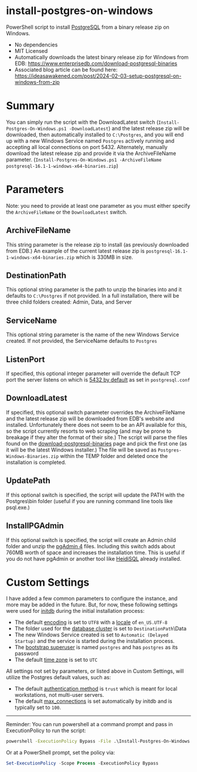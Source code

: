 # install-postgres-on-windows
PowerShell script to install [PostgreSQL](https://postgresql.org/) from a binary release zip on Windows.

- No dependencies
- MIT Licensed
- Automatically downloads the latest binary release zip for Windows from EDB: https://www.enterprisedb.com/download-postgresql-binaries
- Associated blog article can be found here: https://ideasawakened.com/post/2024-02-03-setup-postgresql-on-windows-from-zip

# Summary
You can simply run the script with the DownloadLatest switch (`Install-Postgres-On-Windows.ps1 -DownloadLatest`) and the latest release zip will be downloaded, then automatically installed to `C:\Postgres`, and you will end up with a new Windows Service named `Postgres` actively running and accepting all local connections on port 5432.  Alternately, manually download the latest release zip and provide it via the ArchiveFileName parameter. (`Install-Postgres-On-Windows.ps1 -ArchiveFileName postgresql-16.1-1-windows-x64-binaries.zip`)


# Parameters

Note: you need to provide at least one parameter as you must either specify the `ArchiveFileName` or the `DownloadLatest` switch.

## ArchiveFileName
This string parameter is the release zip to install (as previously downloaded from EDB.)  An example of the current latest release zip is `postgresql-16.1-1-windows-x64-binaries.zip` which is 330MB in size.

## DestinationPath
This optional string parameter is the path to unzip the binaries into and it defaults to `C:\Postgres` if not provided. In a full installation, there will be three child folders created: Admin, Data, and Server

## ServiceName
This optional string parameter is the name of the new Windows Service created.  If not provided, the ServiceName defaults to `Postgres`


## ListenPort
If specified, this optional integer parameter will override the default TCP port the server listens on which is [5432 by default](https://www.postgresql.org/docs/current/runtime-config-connection.html) as set in `postgresql.conf`

## DownloadLatest
If specified, this optional switch parameter overrides the ArchiveFileName and the latest release zip will be downloaded from EDB's website and installed.  Unfortunately there does not seem to be an API available for this, so the script currently resorts to web scraping (and may be prone to breakage if they alter the format of their site.)  The script will parse the files found on the [download-postgresql-binaries](https://www.enterprisedb.com/download-postgresql-binaries) page and pick the first one (as it will be the latest Windows installer.)  The file will be saved as `Postgres-Windows-Binaries.zip` within the TEMP folder and deleted once the installation is completed.

## UpdatePath
If this optional switch is specified, the script will update the PATH with the Postgres\bin folder (useful if you are running command line tools like psql.exe.)

## InstallPGAdmin
If this optional switch is specified, the script will create an Admin child folder and unzip the [pgAdmin 4](https://www.pgadmin.org/download/pgadmin-4-windows/) files.  Including this switch adds about 760MB worth of space and increases the installation time.  This is useful if you do not have pgAdmin or another tool like [HeidiSQL](https://www.heidisql.com/) already installed.

# Custom Settings

I have added a few common parameters to configure the instance, and more may be added in the future.  But, for now, these following settings were used for [initdb](https://www.postgresql.org/docs/current/app-initdb.html) during the initial installation process:

- The default [encoding](https://www.postgresql.org/docs/current/multibyte.html#MULTIBYTE-CHARSET-SUPPORTED) is set to `UTF8` with a [locale](https://www.postgresql.org/docs/current/locale.html) of `en_US.UTF-8`
- The folder used for the [database cluster](https://www.postgresql.org/docs/current/glossary.html#GLOSSARY-DB-CLUSTER) is set to `DestinationPath`\Data
- The new Windows Service created is set to `Automatic (Delayed Startup)` and the service is started during the installation process.
- The [bootstrap superuser](https://www.postgresql.org/docs/current/glossary.html#GLOSSARY-BOOTSTRAP-SUPERUSER) is named `postgres` and has `postgres` as its password
- The default [time zone](https://www.postgresql.org/docs/current/datatype-datetime.html#DATATYPE-TIMEZONES) is set to `UTC`

All settings not set by parameters, or listed above in Custom Settings, will utilize the Postgres default values, such as:
- The default [authentication method](https://www.postgresql.org/docs/current/auth-methods.html) is `trust` which is meant for local workstations, not multi-user servers.
- The default [max_connections](https://www.postgresql.org/docs/current/runtime-config-connection.html#GUC-MAX-CONNECTIONS) is set automatically by initdb and is typically set to `100`.


----

Reminder:
You can run powershell at a command prompt and pass in ExecutionPolicy to run the script:
```cmd
powershell -ExecutionPolicy Bypass -File .\Install-Postgres-On-Windows.ps1 -DestinationPath 'S:\PostgreSQL'
````

Or at a PowerShell prompt, set the policy via:
```PowerShell
Set-ExecutionPolicy -Scope Process -ExecutionPolicy Bypass
````